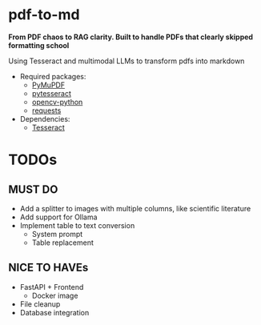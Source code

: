# pdf-to-md
**From PDF chaos to RAG clarity. Built to handle PDFs that clearly skipped formatting school**

Using Tesseract and multimodal LLMs to transform pdfs into markdown
- Required packages:
    - [PyMuPDF](https://github.com/pymupdf/PyMuPDF)
    - [pytesseract](https://github.com/h/pytesseract)
    - [opencv-python](https://github.com/opencv/opencv-python)
    - [requests](https://pypi.org/project/requests/)
- Dependencies:
    - [Tesseract](https://github.com/tesseract-ocr/tesseract)

# TODOs
## MUST DO
- Add a splitter to images with multiple columns, like scientific literature
- Add support for Ollama
- Implement table to text conversion
    - System prompt
    - Table replacement

## NICE TO HAVEs
- FastAPI + Frontend
    - Docker image
- File cleanup
- Database integration

